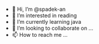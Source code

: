 - 👋 Hi, I’m @spadek-an
- 👀 I’m interested in reading
- 🌱 I’m currently learning java
- 💞️ I’m looking to collaborate on ...
- 📫 How to reach me ...



<!---
spadek-an/spadek-an is a ✨ special ✨ repository because its `README.md` (this file) appears on your GitHub profile.
You can click the Preview link to take a look at your changes.
--->
